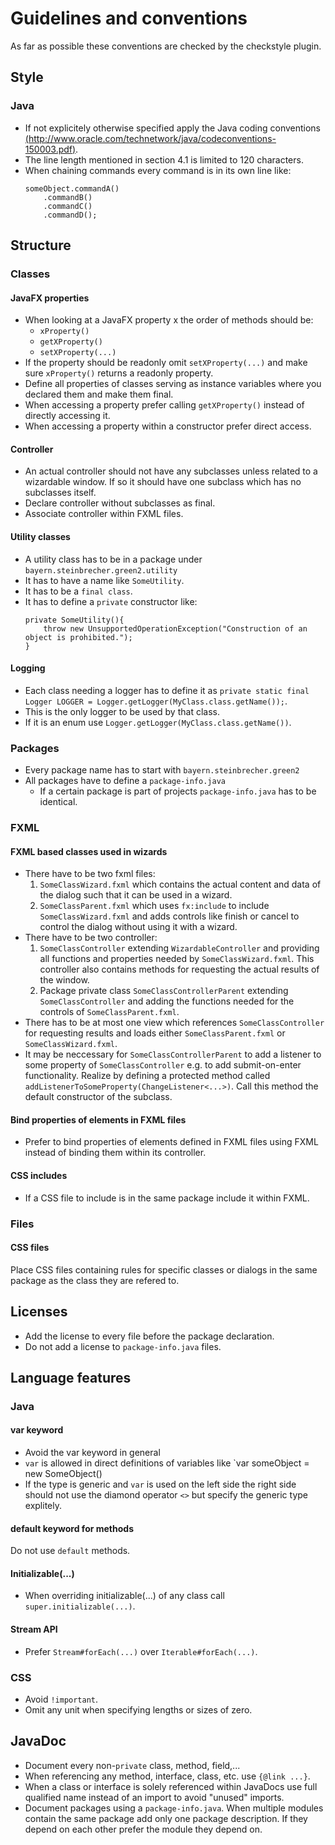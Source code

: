 # Guidelines and conventions

As far as possible these conventions are checked by the checkstyle plugin.

## Style

### Java
* If not explicitely otherwise specified apply the Java coding conventions [(http://www.oracle.com/technetwork/java/codeconventions-150003.pdf)](http://www.oracle.com/technetwork/java/codeconventions-150003.pdf).
* The line length mentioned in section 4.1 is limited to 120 characters.
* When chaining commands every command is in its own line like:
    ```
    someObject.commandA()
        .commandB()
        .commandC()
        .commandD();
    ```

## Structure

### Classes
#### JavaFX properties
* When looking at a JavaFX property x the order of methods should be:
    * `xProperty()`
    * `getXProperty()`
    * `setXProperty(...)`
* If the property should be readonly omit `setXProperty(...)` and make sure `xProperty()` returns a readonly property.
* Define all properties of classes serving as instance variables where you declared them and make them final.
* When accessing a property prefer calling `getXProperty()` instead of directly accessing it.
* When accessing a property within a constructor prefer direct access.
#### Controller
* An actual controller should not have any subclasses unless related to a wizardable window. If so it should have one subclass which has no subclasses itself.
* Declare controller without subclasses as final.
* Associate controller within FXML files.
#### Utility classes
* A utility class has to be in a package under `bayern.steinbrecher.green2.utility`
* It has to have a name like `SomeUtility`.
* It has to be a `final class`.
* It has to define a `private` constructor like:
    ```
    private SomeUtility(){
        throw new UnsupportedOperationException("Construction of an object is prohibited.");
    }
    ```
#### Logging
* Each class needing a logger has to define it as `private static final Logger LOGGER = Logger.getLogger(MyClass.class.getName());`.
* This is the only logger to be used by that class.
* If it is an enum use `Logger.getLogger(MyClass.class.getName())`.
### Packages
* Every package name has to start with `bayern.steinbrecher.green2`
* All packages have to define a `package-info.java`
    * If a certain package is part of projects `package-info.java` has to be identical.

### FXML
#### FXML based classes used in wizards
* There have to be two fxml files:
    1. `SomeClassWizard.fxml` which contains the actual content and data of the dialog such that it can be used in a wizard.
    2. `SomeClassParent.fxml` which uses `fx:include` to include `SomeClassWizard.fxml` and adds controls like finish or cancel to control the dialog without using it with a wizard.
* There have to be two controller:
    1. `SomeClassController` extending `WizardableController` and providing all functions and properties needed by `SomeClassWizard.fxml`. This controller also contains methods for requesting the actual results of the window.
    2. Package private class `SomeClassControllerParent` extending `SomeClassController` and adding the functions needed for the controls of `SomeClassParent.fxml`.
* There has to be at most one view which references `SomeClassController` for requesting results and loads either `SomeClassParent.fxml` or `SomeClassWizard.fxml`.
* It may be neccessary for `SomeClassControllerParent` to add a listener to some property of `SomeClassController` e.g. to add submit-on-enter functionality. Realize by defining a protected method called `addListenerToSomeProperty(ChangeListener<...>)`. Call this method the default constructor of the subclass.
#### Bind properties of elements in FXML files
* Prefer to bind properties of elements defined in FXML files using FXML instead of binding them within its controller.
#### CSS includes
* If a CSS file to include is in the same package include it within FXML.

### Files
#### CSS files
Place CSS files containing rules for specific classes or dialogs in the same package as the class they are refered to.

## Licenses
* Add the license to every file before the package declaration.
* Do not add a license to `package-info.java` files.

## Language features

### Java
#### var keyword
* Avoid the var keyword in general
* `var` is allowed in direct definitions of variables like `var someObject = new SomeObject()
* If the type is generic and `var` is used on the left side the right side should not use the diamond operator `<>` but specify the generic type explitely.
#### default keyword for methods
Do not use `default` methods.
#### Initializable(...)
* When overriding initializable(...) of any class call `super.initializable(...)`.
#### Stream API
* Prefer `Stream#forEach(...)` over `Iterable#forEach(...)`.
### CSS
* Avoid `!important`.
* Omit any unit when specifying lengths or sizes of zero.

## JavaDoc
* Document every non-`private` class, method, field,...
* When referencing any method, interface, class, etc. use `{@link ...}`.
* When a class or interface is solely referenced within JavaDocs use full qualified name instead of an import to avoid "unused" imports.
* Document packages using a `package-info.java`. When multiple modules contain the same package add only one package description. If they depend on each other prefer the module they depend on.
